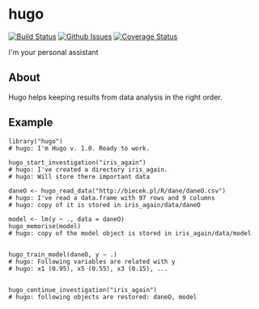 # hugo

[![Build Status](https://api.travis-ci.org/hugo4r/hugo.png)](https://travis-ci.org/hugo4r/hugo)
[![Github Issues](http://githubbadges.herokuapp.com/hugo4r/hugo/issues.svg)](https://github.com/hugo4r/hugo/issues)
[![Coverage Status](https://coveralls.io/repos/hugo4r/hugo/badge.svg)](https://coveralls.io/r/hugo4r/hugo)

I'm your personal assistant

## About

Hugo helps keeping results from data analysis in the right order.

## Example

```
library("hugo")
# hugo: I'm Hugo v. 1.0. Ready to work.

hugo_start_investigation("iris_again")
# hugo: I've created a directory iris_again. 
# hugo: Will store there important data

daneO <- hugo_read_data("http://biecek.pl/R/dane/daneO.csv")
# hugo: I've read a data.frame with 97 rows and 9 columns
# hugo: copy of it is stored in iris_again/data/daneO

model <- lm(y ~ ., data = daneO)
hugo_memorise(model)
# hugo: copy of the model object is stored in iris_again/data/model


hugo_train_model(daneO, y ~ .)
# hugo: Following variables are related with y
# hugo: x1 (0.95), x5 (0.55), x3 (0.15), ...


hugo_continue_investigation("iris_again")
# hugo: following objects are restored: daneO, model

```


